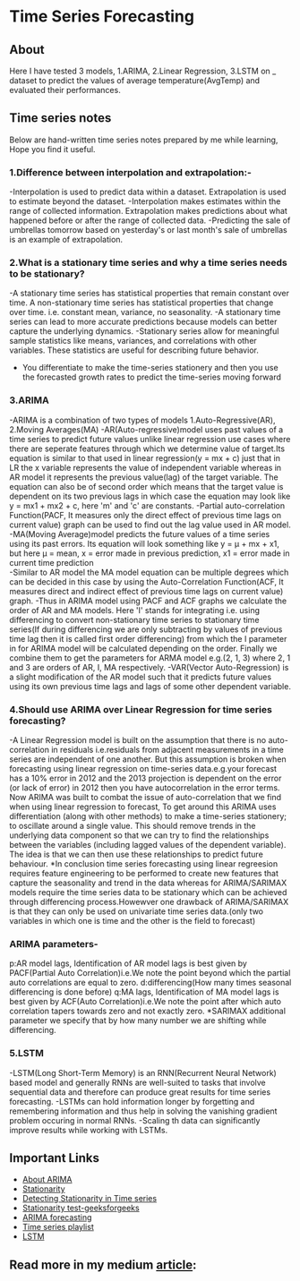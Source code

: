 
# Time Series Forecasting

## About

Here I have tested 3 models, 1.ARIMA, 2.Linear Regression, 3.LSTM on _ dataset to predict the values of average temperature(AvgTemp) and evaluated their performances.

## Time series notes

Below are hand-written time series notes prepared by me while learning, Hope you find it useful.

### 1.Difference between interpolation and extrapolation:-
  -Interpolation is used to predict data within a dataset. Extrapolation is used to estimate beyond the dataset.
  -Interpolation makes estimates within the range of collected information. Extrapolation makes predictions about what happened before or after the range of collected data.
  -Predicting the sale of umbrellas tomorrow based on yesterday's or last month's sale of umbrellas is an example of extrapolation.

### 2.What is a stationary time series and why a time series needs to be stationary?
  -A stationary time series has statistical properties that remain constant over time. A non-stationary time series has statistical properties that change over time.
   i.e. constant mean, variance, no seasonality.
  -A stationary time series can lead to more accurate predictions because models can better capture the underlying dynamics.
  -Stationary series allow for meaningful sample statistics like means, variances, and correlations with other variables. These statistics are useful for describing future behavior.
  - You differentiate to make the time-series stationery and then you use the forecasted growth rates to predict the time-series moving forward

### 3.ARIMA
  -ARIMA is a combination of two types of models 1.Auto-Regressive(AR), 2.Moving Averages(MA)
  -AR(Auto-regressive)model uses past values of a time series to predict future values unlike linear regression use cases where there are seperate features through which we determine value of target.Its equation is similar to that used in linear regression(y = mx + c) just that in LR the x variable represents the value of independent variable whereas in AR model it represents the previous value(lag) of the target variable. The equation can also be of second order which means that the target value is dependent on its two previous lags in which case the equation may look like y = mx1 + mx2 + c, here 'm' and 'c' are constants.
  -Partial auto-correlation Function(PACF, It measures only the direct effect of previous time lags on current value) graph can be used to find out the lag value used in AR model.
  -MA(Moving Average)model predicts the future values of a time series using its past errors. Its equation will look something like y = μ + mx + x1, but here μ = mean, x = error made in previous prediction, x1 = error made in current time prediction  
  -Similar to AR model the MA model equation can be multiple degrees which can be decided in this case by using the Auto-Correlation Function(ACF, It measures direct and indirect effect of previous time lags on current value) graph.
  -Thus in ARIMA model using PACF and ACF graphs we calculate the order of AR and MA models. Here 'I' stands for integrating i.e. using differencing to convert non-stationary time series to stationary time series(If during differencing we are only subtracting by values of previous time lag then it is called first order differencing) from which the I parameter in for ARIMA model will be calculated depending on the order. Finally we combine them to get the parameters for ARMA model e.g.(2, 1, 3) where 2, 1 and 3 are orders of AR, I, MA respectively.
  -VAR(Vector Auto-Regression) is a slight modification of the AR model such that it predicts future values using its own previous time lags and lags of some other dependent variable.


### 4.Should use ARIMA over Linear Regression for time series forecasting?
  -A Linear Regression model is built on the assumption that there is no auto-correlation in residuals i.e.residuals from adjacent measurements in a time series are independent of one another. But this assumption is broken when forecasting using linear regression on time-series data.e.g.your forecast has a 10% error in 2012 and the 2013 projection is dependent on the error (or lack of error) in 2012 then you have autocorrelation in the error terms.
Now ARIMA was built to combat the issue of auto-correlation that we find when using linear regression to forecast, To get around this ARIMA uses differentiation (along with other methods) to make a time-series stationery; to oscillate around a single value. This should remove trends in the underlying data component so that we can try to find the relationships between the variables (including lagged values of the dependent variable). The idea is that we can then use these relationships to predict future behaviour. 
*In conclusion time series forecasting using linear regreesion requires feature engineering to be performed to create new features that capture the seasonality and trend in the data whereas for ARIMA/SARIMAX models require the time series data to be stationary which can be achieved through differencing process.Howewver one drawback of ARIMA/SARIMAX is that they can only be used on univariate time series data.(only two variables in which one is time and the other is the field to forecast) 

### ARIMA parameters-
 p:AR model lags, Identification of AR model lags is best given by PACF(Partial Auto Correlation)i.e.We note the point beyond which the partial auto correlations are
   equal to zero.
 d:differencing(How many times seasonal differencing is done before)
 q:MA lags, Identification of MA model lags is best given by ACF(Auto Correlation)i.e.We note the point after which auto correlation tapers towards zero and not
   exactly zero.
*SARIMAX additional parameter we specify that by how many number we are shifting while differencing.  


### 5.LSTM
  -LSTM(Long Short-Term Memory) is an RNN(Recurrent Neural Network) based model and generally RNNs are well-suited to tasks that involve sequential data and therefore can produce great results for time series forecasting.
  -LSTMs can hold information longer by forgetting and remembering information and thus help in solving the vanishing gradient problem occuring in normal RNNs.
  -Scaling th data can significantly improve results while working with LSTMs.

## Important Links

 - [About ARIMA](https://medium.com/@lewis_b/next-post-eb6b933256a4)
 - [Stationarity](https://towardsdatascience.com/stationarity-in-time-series-analysis-90c94f27322)
 - [Detecting Stationarity in Time series](https://towardsdatascience.com/detecting-stationarity-in-time-series-data-d29e0a21e638)
 - [Stationarity test-geeksforgeeks](https://www.geeksforgeeks.org/how-to-check-if-time-series-data-is-stationary-with-python/)
 - [ARIMA forecasting](https://medium.com/swlh/temperature-forecasting-with-arima-model-in-python-427b2d3bcb53)
 - [Time series playlist](https://www.youtube.com/playlist?list=PLqYFiz7NM_SMC4ZgXplbreXlRY4Jf4zBP)
 - [LSTM](https://www.youtube.com/watch?v=c0k-YLQGKjY)

## Read more in my medium [article](https://medium.com/@yashmhaskar21/time-series-analysis-2fc4f795b141):
